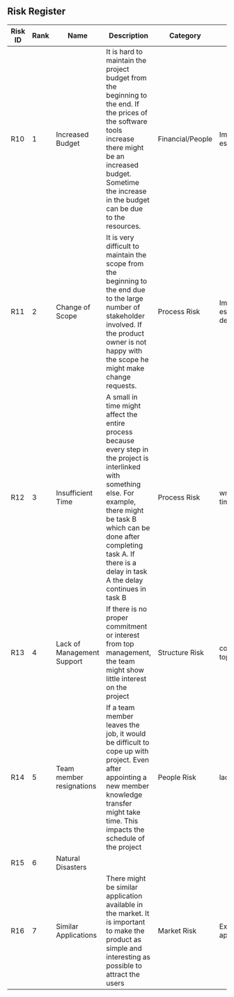 ## Risk Register

Risk ID| Rank | Name | Description | Category | Root Cause | Triggers | Responses | Risk Owner | Probability | Impact | Status | 
---|---|---|---|---|---|---|---|---|---|---|---|
R10| 1 | Increased Budget | It is hard to maintain the project budget from the beginning to the end. If the prices of the software tools increase there might be an increased budget. Sometime the increase in the budget can be due to the resources.| Financial/People | Improper cost estimations | Increased cost/dissatisfaction in salaries | Risk Acceptance | Financial Manager | Medium | High | Prediction |
R11| 2 | Change of Scope | It is very difficult to maintain the scope from the beginning to the end due to the large number of stakeholder involved. If the product owner is not happy with the scope he might make change requests. | Process Risk | Improper Scope estimations/Improper deliverable | Product owners dissatisfaction | Risk Mitigation | Project Manager | High | High | Prediction |
R12| 3 | Insufficient Time | A small in time might affect the entire process because every step in the project is interlinked with something else. For example, there might be task B which can be done after completing task A. If there is a delay in task A the delay continues in task B| Process Risk | wrong estimation of time | unable to finish the scheduled work on time | Risk Mitigation | Project Manager & Team | High | High | Expected |
R13| 4 | Lack of Management Support | If there is no proper commitment or interest from top management, the team might show little interest on the project | Structure Risk | commitment from top management | lack of knowledge in technical aspects of the project | Risk Avoidance | Project Manager & Team | low | Medium | Avoided|
R14| 5 | Team member resignations | If a team member leaves the job, it would be difficult to cope up with project. Even after appointing a new member knowledge transfer might take time. This impacts the schedule of the project | People Risk | lack of enthusiasm | dissatisfied team member | Risk Mitigation | Project Manager | Medium | low | Expected | 
R15| 6 | Natural Disasters | 
R16| 7 | Similar Applications | There might be similar application available in the market. It is important to make the product as simple and interesting as possible to attract the users | Market Risk | Existing similar applications | Applications | Risk Acceptance | Program manager | High | Medium | Mitigated| 


